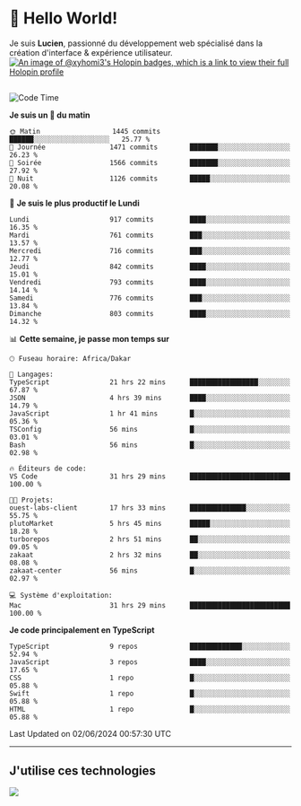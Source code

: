 # 👋 Hello World!

Je suis **Lucien**, passionné du développement web spécialisé dans la création d'interface & expérience utilisateur.
[![An image of @xyhomi3's Holopin badges, which is a link to view their full Holopin profile](https://holopin.me/xyhomi3)](https://holopin.io/@xyhomi3)

##

<!--START_SECTION:waka-->
![Code Time](http://img.shields.io/badge/Code%20Time-1%2C240%20hrs%2051%20mins-blue)

**Je suis un 🐤 du matin** 

```text
🌞 Matin                  1445 commits        ██████░░░░░░░░░░░░░░░░░░░   25.77 % 
🌆 Journée                1471 commits        ███████░░░░░░░░░░░░░░░░░░   26.23 % 
🌃 Soirée                 1566 commits        ███████░░░░░░░░░░░░░░░░░░   27.92 % 
🌙 Nuit                   1126 commits        █████░░░░░░░░░░░░░░░░░░░░   20.08 % 
```
📅 **Je suis le plus productif le Lundi** 

```text
Lundi                    917 commits         ████░░░░░░░░░░░░░░░░░░░░░   16.35 % 
Mardi                    761 commits         ███░░░░░░░░░░░░░░░░░░░░░░   13.57 % 
Mercredi                 716 commits         ███░░░░░░░░░░░░░░░░░░░░░░   12.77 % 
Jeudi                    842 commits         ████░░░░░░░░░░░░░░░░░░░░░   15.01 % 
Vendredi                 793 commits         ████░░░░░░░░░░░░░░░░░░░░░   14.14 % 
Samedi                   776 commits         ███░░░░░░░░░░░░░░░░░░░░░░   13.84 % 
Dimanche                 803 commits         ████░░░░░░░░░░░░░░░░░░░░░   14.32 % 
```


📊 **Cette semaine, je passe mon temps sur** 

```text
🕑︎ Fuseau horaire: Africa/Dakar

💬 Langages: 
TypeScript               21 hrs 22 mins      █████████████████░░░░░░░░   67.87 % 
JSON                     4 hrs 39 mins       ████░░░░░░░░░░░░░░░░░░░░░   14.79 % 
JavaScript               1 hr 41 mins        █░░░░░░░░░░░░░░░░░░░░░░░░   05.36 % 
TSConfig                 56 mins             █░░░░░░░░░░░░░░░░░░░░░░░░   03.01 % 
Bash                     56 mins             █░░░░░░░░░░░░░░░░░░░░░░░░   02.98 % 

🔥 Éditeurs de code: 
VS Code                  31 hrs 29 mins      █████████████████████████   100.00 % 

🐱‍💻 Projets: 
ouest-labs-client        17 hrs 33 mins      ██████████████░░░░░░░░░░░   55.75 % 
plutoMarket              5 hrs 45 mins       █████░░░░░░░░░░░░░░░░░░░░   18.28 % 
turborepos               2 hrs 51 mins       ██░░░░░░░░░░░░░░░░░░░░░░░   09.05 % 
zakaat                   2 hrs 32 mins       ██░░░░░░░░░░░░░░░░░░░░░░░   08.08 % 
zakaat-center            56 mins             █░░░░░░░░░░░░░░░░░░░░░░░░   02.97 % 

💻 Système d'exploitation: 
Mac                      31 hrs 29 mins      █████████████████████████   100.00 % 
```

**Je code principalement en TypeScript** 

```text
TypeScript               9 repos             █████████████░░░░░░░░░░░░   52.94 % 
JavaScript               3 repos             ████░░░░░░░░░░░░░░░░░░░░░   17.65 % 
CSS                      1 repo              █░░░░░░░░░░░░░░░░░░░░░░░░   05.88 % 
Swift                    1 repo              █░░░░░░░░░░░░░░░░░░░░░░░░   05.88 % 
HTML                     1 repo              █░░░░░░░░░░░░░░░░░░░░░░░░   05.88 % 
```




 Last Updated on 02/06/2024 00:57:30 UTC
<!--END_SECTION:waka-->
---

## J'utilise ces technologies

<p align="left">
  <a href="https://skillicons.dev">
    <img src="https://skillicons.dev/icons?i=ts,js,md,scss,tailwind,react,docker,express,astro,vite,nextjs,vercel,figma,ableton" />
  </a>
</p>

